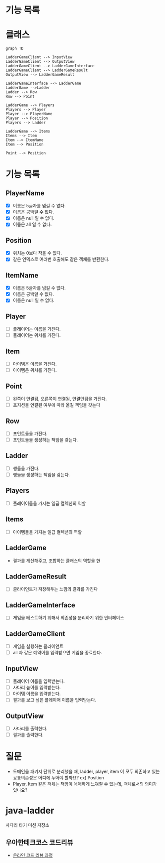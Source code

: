 # 기능 목록

# 클래스

```mermaid
graph TD

LadderGameClient --> InputView
LadderGameClient --> OutputView
LadderGameClient --> LadderGameInterface
LadderGameClient --> LadderGameResult
OutputView --> LadderGameResult

LadderGameInterface --> LadderGame
LadderGame -->Ladder
Ladder --> Row
Row --> Point

LadderGame --> Players
Players --> Player
Player --> PlayerName
Player --> Position
Players --> Ladder

LadderGame --> Items
Items --> Item
Item --> ItemName
Item --> Position

Point --> Position

```

# 기능 목록

## PlayerName

- [x] 이름은 5글자를 넘길 수 없다.
- [x] 이름은 공백일 수 없다.
- [x] 이름은 null 일 수 없다.
- [x] 이름은 all 일 수 없다.

## Position

- [x] 위치는 0보다 작을 수 없다.
- [x] 같은 인덱스로 여러번 호출해도 같은 객체를 반환한다.

## ItemName

- [x] 이름은 5글자를 넘길 수 없다.
- [x] 이름은 공백일 수 없다.
- [x] 이름은 null 일 수 없다.

## Player

- [ ] 플레이어는 이름을 가진다.
- [ ] 플레이어는 위치를 가진다.

## Item

- [ ] 아이템은 이름을 가진다.
- [ ] 아이템은 위치를 가진다.

## Point

- [ ] 왼쪽이 연결됨, 오른쪽이 연결됨, 연결안됨을 가진다.
- [ ] 포지션을 연결된 여부에 따라 옮길 책임을 갖는다

## Row

- [ ] 포인트들을 가진다.
- [ ] 포인트들을 생성하는 책임을 갖는다.

## Ladder

- [ ] 행들을 가진다.
- [ ] 행들을 생성하는 책임을 갖는다.

## Players

- [ ] 플레이어들을 가지는 일급 컬렉션의 역할

## Items

- [ ] 아이템들을 가지는 일급 컬렉션의 역할

## LadderGame

- 결과를 계산해주고, 조합하는 클래스의 역할을 한

## LadderGameResult

- [ ] 클라이언트가 저장해두는 느낌의 결과를 가진다

## LadderGameInterface

- [ ] 게임을 테스트하기 위해서 의존성을 분리하기 위한 인터페이스

## LadderGameClient

- [ ] 게임을 실행하는 클라이언트
- [ ] all 과 같은 예약어를 입력받으면 게임을 종료한다.

## InputView

- [ ] 플레이어 이름을 입력받는다.
- [ ] 사다리 높이를 입력받는다.
- [ ] 아이템 이름을 입력받는다.
- [ ] 결과를 보고 싶은 플레이어 이름을 입력받는다.

## OutputView

- [ ] 사다리를 출력한다.
- [ ] 결과를 출력한다.

# 질문

- 도메인을 패키지 단위로 분리했을 때, ladder, player, item 이 모두 의존하고 있는 공통의존성은 어디에 두어야 할까요?
  ex) Position
- Player, Item 같은 객체는 책임이 애매하게 느껴질 수 있는데, 객체로서의 의미가 있나요?

# java-ladder

사다리 타기 미션 저장소

## 우아한테크코스 코드리뷰

- [온라인 코드 리뷰 과정](https://github.com/woowacourse/woowacourse-docs/blob/master/maincourse/README.md)
